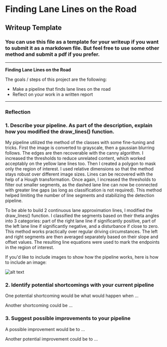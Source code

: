 # **Finding Lane Lines on the Road** 

## Writeup Template

### You can use this file as a template for your writeup if you want to submit it as a markdown file. But feel free to use some other method and submit a pdf if you prefer.

---

**Finding Lane Lines on the Road**

The goals / steps of this project are the following:
* Make a pipeline that finds lane lines on the road
* Reflect on your work in a written report


[//]: # (Image References)

[image1]: ./examples/grayscale.jpg "Grayscale"

---

### Reflection

### 1. Describe your pipeline. As part of the description, explain how you modified the draw_lines() function.

My pipeline utilized the method of the classes with some fine-tuning and tricks. First the image is converted to grayscale, then a gaussian blurring follows. The edges are then recoverable with the canny algorithm. I increased the thresholds to reduce unrelated content, which worked acceptably on the yellow lane lines too. Then I created a polygon to mask only the region of interest. I used relative dimensions so that the method stays robust over different image sizes. Lines can be recovered with the help of a Hough transformation. Once again, I increased the thresholds to filter out smaller segments, as the dashed lane line can now be connected with greater line gaps (as long as classification is not required). This method helped limiting the number of line segments and stabilizing the detection pipeline.

To be able to build 2 continuous lane approximation lines, I modified the draw_lines() function. I classified the segments based on their theta angles into 3 categories: part of the right lane line if significantly positive, part of the left lane line if significantly negative, and a disturbance if close to zero. This method works practically over regular driving circumstances. The left and right segments are then averaged separately based on their slope and offset values. The resulting line equations were used to mark the endpoints in the region of interest.

If you'd like to include images to show how the pipeline works, here is how to include an image: 

![alt text][image1]


### 2. Identify potential shortcomings with your current pipeline


One potential shortcoming would be what would happen when ... 

Another shortcoming could be ...


### 3. Suggest possible improvements to your pipeline

A possible improvement would be to ...

Another potential improvement could be to ...
